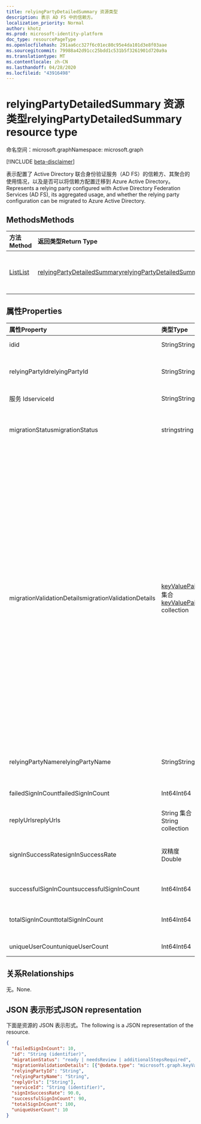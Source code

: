 ```yaml
---
title: relyingPartyDetailedSummary 资源类型
description: 表示 AD FS 中的信赖方。
localization_priority: Normal
author: khotz
ms.prod: microsoft-identity-platform
doc_type: resourcePageType
ms.openlocfilehash: 291aa6cc327f6c01ec80c95e4da101d3e8f03aae
ms.sourcegitcommit: 79988a42d91cc25bdd1c531b5f3261901d720a9a
ms.translationtype: MT
ms.contentlocale: zh-CN
ms.lasthandoff: 04/28/2020
ms.locfileid: "43916498"
---
```

# <a name="relyingpartydetailedsummary-resource-type"></a><span data-ttu-id="94698-103">relyingPartyDetailedSummary 资源类型</span><span class="sxs-lookup"><span data-stu-id="94698-103">relyingPartyDetailedSummary resource type</span></span>

<span data-ttu-id="94698-104">命名空间：microsoft.graph</span><span class="sxs-lookup"><span data-stu-id="94698-104">Namespace: microsoft.graph</span></span>

[!INCLUDE [beta-disclaimer](../../includes/beta-disclaimer.md)]

<span data-ttu-id="94698-105">表示配置了 Active Directory 联合身份验证服务（AD FS）的信赖方、其聚合的使用情况，以及是否可以将信赖方配置迁移到 Azure Active Directory。</span><span class="sxs-lookup"><span data-stu-id="94698-105">Represents a relying party configured with Active Directory Federation Services (AD FS), its aggregated usage, and whether the relying party configuration can be migrated to Azure Active Directory.</span></span>

## <a name="methods"></a><span data-ttu-id="94698-106">Methods</span><span class="sxs-lookup"><span data-stu-id="94698-106">Methods</span></span>

| <span data-ttu-id="94698-107">方法</span><span class="sxs-lookup"><span data-stu-id="94698-107">Method</span></span>       | <span data-ttu-id="94698-108">返回类型</span><span class="sxs-lookup"><span data-stu-id="94698-108">Return Type</span></span> | <span data-ttu-id="94698-109">说明</span><span class="sxs-lookup"><span data-stu-id="94698-109">Description</span></span> |
|:-------------|:------------|:------------|
| [<span data-ttu-id="94698-110">List</span><span class="sxs-lookup"><span data-stu-id="94698-110">List</span></span>](../api/relyingpartydetailedsummary-list.md) | [<span data-ttu-id="94698-111">relyingPartyDetailedSummary</span><span class="sxs-lookup"><span data-stu-id="94698-111">relyingPartyDetailedSummary</span></span>](relyingpartydetailedsummary.md) | <span data-ttu-id="94698-112">检索**relyingPartyDetailedSummary**对象的列表。</span><span class="sxs-lookup"><span data-stu-id="94698-112">Retrieve a list of **relyingPartyDetailedSummary** objects.</span></span> |


## <a name="properties"></a><span data-ttu-id="94698-113">属性</span><span class="sxs-lookup"><span data-stu-id="94698-113">Properties</span></span>

| <span data-ttu-id="94698-114">属性</span><span class="sxs-lookup"><span data-stu-id="94698-114">Property</span></span>     | <span data-ttu-id="94698-115">类型</span><span class="sxs-lookup"><span data-stu-id="94698-115">Type</span></span>        | <span data-ttu-id="94698-116">说明</span><span class="sxs-lookup"><span data-stu-id="94698-116">Description</span></span> |
|:-------------|:------------|:------------|
|<span data-ttu-id="94698-117">id</span><span class="sxs-lookup"><span data-stu-id="94698-117">id</span></span>|<span data-ttu-id="94698-118">String</span><span class="sxs-lookup"><span data-stu-id="94698-118">String</span></span>| <span data-ttu-id="94698-119">只读。</span><span class="sxs-lookup"><span data-stu-id="94698-119">Read-only.</span></span> <span data-ttu-id="94698-120">在 API 级别生成的唯一标识符。</span><span class="sxs-lookup"><span data-stu-id="94698-120">Unique Identifier generated at API level.</span></span>| 
|<span data-ttu-id="94698-121">relyingPartyId</span><span class="sxs-lookup"><span data-stu-id="94698-121">relyingPartyId</span></span>|<span data-ttu-id="94698-122">String</span><span class="sxs-lookup"><span data-stu-id="94698-122">String</span></span>|<span data-ttu-id="94698-123">此标识符用于将信赖方标识为此联合身份验证服务。</span><span class="sxs-lookup"><span data-stu-id="94698-123">This identifier is used to identify the relying party to this Federation Service.</span></span> <span data-ttu-id="94698-124">向信赖方颁发声明时使用它。</span><span class="sxs-lookup"><span data-stu-id="94698-124">It is used when issuing claims to the relying party.</span></span>|
|<span data-ttu-id="94698-125">服务 Id</span><span class="sxs-lookup"><span data-stu-id="94698-125">serviceId</span></span>|<span data-ttu-id="94698-126">String</span><span class="sxs-lookup"><span data-stu-id="94698-126">String</span></span>|<span data-ttu-id="94698-127">唯一标识 Active Directory 林。</span><span class="sxs-lookup"><span data-stu-id="94698-127">Uniquely identifies the Active Directory forest.</span></span>|
|<span data-ttu-id="94698-128">migrationStatus</span><span class="sxs-lookup"><span data-stu-id="94698-128">migrationStatus</span></span>|<span data-ttu-id="94698-129">string</span><span class="sxs-lookup"><span data-stu-id="94698-129">string</span></span>| <span data-ttu-id="94698-130">指示是否可以将应用程序移动到 Azure AD 或需要更多调查。</span><span class="sxs-lookup"><span data-stu-id="94698-130">Indication of whether the application can be moved to Azure AD or require more investigation.</span></span> <span data-ttu-id="94698-131">可取值为：`ready`、`needsReview`、`additionalStepsRequired`。</span><span class="sxs-lookup"><span data-stu-id="94698-131">Possible values are: `ready`, `needsReview`, `additionalStepsRequired`.</span></span>|
|<span data-ttu-id="94698-132">migrationValidationDetails</span><span class="sxs-lookup"><span data-stu-id="94698-132">migrationValidationDetails</span></span>|<span data-ttu-id="94698-133">[keyValuePair](keyvaluepair.md) 集合</span><span class="sxs-lookup"><span data-stu-id="94698-133">[keyValuePair](keyvaluepair.md) collection</span></span>|<span data-ttu-id="94698-134">指定对应用程序配置详细信息进行的所有验证检查，以评估应用程序是否已准备好迁移到 Azure AD。</span><span class="sxs-lookup"><span data-stu-id="94698-134">Specifies all the validations check done on applications configuration details to evaluate if the application is ready to be moved to Azure AD.</span></span> <span data-ttu-id="94698-135">可能的名称为`AdditionalWSFedEndpointCheckResult`： `AllowedAuthenticationClassReferencesCheckResult`、 `AlwaysRequireAuthenticationCheckResult`、 `AutoUpdateEnabledCheckResult` `ClaimsProviderNameCheckResult` `EncryptClaimsCheckResult` `EncryptedNameIdRequiredCheckResult` `MonitoringEnabledCheckResult``NotBeforeSkewCheckResult` `RequestMFAFromClaimsProvidersCheckResult` `IssuanceTransformRulesCheckResult`、、 `SignedSamlRequestsRequiredCheckResult`、、、、、、、、、、、。 `AdditionalAuthenticationRulesCheckResult` `TokenLifetimeCheckResult` `DelegationAuthorizationRulesCheckResult` `IssuanceAuthorizationRulesCheckResult`</span><span class="sxs-lookup"><span data-stu-id="94698-135">Possible names are: `AdditionalWSFedEndpointCheckResult`,  `AllowedAuthenticationClassReferencesCheckResult`, `AlwaysRequireAuthenticationCheckResult`,   `AutoUpdateEnabledCheckResult`, `ClaimsProviderNameCheckResult`, `EncryptClaimsCheckResult`,  `EncryptedNameIdRequiredCheckResult`, `MonitoringEnabledCheckResult`,`NotBeforeSkewCheckResult`,  `RequestMFAFromClaimsProvidersCheckResult`, `SignedSamlRequestsRequiredCheckResult`, `AdditionalAuthenticationRulesCheckResult`, `TokenLifetimeCheckResult`,  `DelegationAuthorizationRulesCheckResult`, `IssuanceAuthorizationRulesCheckResult`, `IssuanceTransformRulesCheckResult`.</span></span> <span data-ttu-id="94698-136">可能的结果值`0`为`1`、或`2`。</span><span class="sxs-lookup"><span data-stu-id="94698-136">Possible result values are `0`, `1`, or `2`.</span></span> <span data-ttu-id="94698-137">`0`验证检查通过后， `1`验证检查失败，并且`2`在验证检查为警告时。</span><span class="sxs-lookup"><span data-stu-id="94698-137">`0` when the validation check passed, `1` when the validation check failed and `2` when the validation check is a warning.</span></span> |
|<span data-ttu-id="94698-138">relyingPartyName</span><span class="sxs-lookup"><span data-stu-id="94698-138">relyingPartyName</span></span>|<span data-ttu-id="94698-139">String</span><span class="sxs-lookup"><span data-stu-id="94698-139">String</span></span>|<span data-ttu-id="94698-140">Internet 上的应用程序或其他实体的名称，该实体使用标识提供程序对要登录的用户进行身份验证。</span><span class="sxs-lookup"><span data-stu-id="94698-140">Name of application or other entity on the internet that uses an identity provider to authenticate a user who wants to log in.</span></span>|
|<span data-ttu-id="94698-141">failedSignInCount</span><span class="sxs-lookup"><span data-stu-id="94698-141">failedSignInCount</span></span>|<span data-ttu-id="94698-142">Int64</span><span class="sxs-lookup"><span data-stu-id="94698-142">Int64</span></span>| <span data-ttu-id="94698-143">在指定时间段内，在 Active Directory 联合身份验证服务上登录失败的次数。</span><span class="sxs-lookup"><span data-stu-id="94698-143">Number of failed sign in on Active Directory Federation Service in the period specified.</span></span> |
|<span data-ttu-id="94698-144">replyUrls</span><span class="sxs-lookup"><span data-stu-id="94698-144">replyUrls</span></span>|<span data-ttu-id="94698-145">String 集合</span><span class="sxs-lookup"><span data-stu-id="94698-145">String collection</span></span>|<span data-ttu-id="94698-146">指定信赖方预期接收令牌的位置。</span><span class="sxs-lookup"><span data-stu-id="94698-146">Specifies where the relying party expects to receive the token.</span></span>|
|<span data-ttu-id="94698-147">signInSuccessRate</span><span class="sxs-lookup"><span data-stu-id="94698-147">signInSuccessRate</span></span>|<span data-ttu-id="94698-148">双精度</span><span class="sxs-lookup"><span data-stu-id="94698-148">Double</span></span>|<span data-ttu-id="94698-149">在指定时间段内，Active Directory 联合身份验证服务上成功/（成功的登录失败次数）的数量。</span><span class="sxs-lookup"><span data-stu-id="94698-149">Number of successful / (number of successful + number of failed sign ins) on Active Directory Federation Service in the period specified.</span></span>|
|<span data-ttu-id="94698-150">successfulSignInCount</span><span class="sxs-lookup"><span data-stu-id="94698-150">successfulSignInCount</span></span>|<span data-ttu-id="94698-151">Int64</span><span class="sxs-lookup"><span data-stu-id="94698-151">Int64</span></span>|<span data-ttu-id="94698-152">在 Active Directory 联合身份验证服务上成功登录的次数。</span><span class="sxs-lookup"><span data-stu-id="94698-152">Number of successful sign ins on Active Directory Federation Service.</span></span>|
|<span data-ttu-id="94698-153">totalSignInCount</span><span class="sxs-lookup"><span data-stu-id="94698-153">totalSignInCount</span></span>|<span data-ttu-id="94698-154">Int64</span><span class="sxs-lookup"><span data-stu-id="94698-154">Int64</span></span>|<span data-ttu-id="94698-155">在指定时间段内，在 Active Directory 联合身份验证服务上成功的 + 失败登录登录失败的次数。</span><span class="sxs-lookup"><span data-stu-id="94698-155">Number of successful + failed sign ins failed sign ins on Active Directory Federation Service in the period specified.</span></span>|
|<span data-ttu-id="94698-156">uniqueUserCount</span><span class="sxs-lookup"><span data-stu-id="94698-156">uniqueUserCount</span></span>|<span data-ttu-id="94698-157">Int64</span><span class="sxs-lookup"><span data-stu-id="94698-157">Int64</span></span>|<span data-ttu-id="94698-158">已登录到应用程序的唯一用户数。</span><span class="sxs-lookup"><span data-stu-id="94698-158">Number of unique users that have signed into the application.</span></span>|

## <a name="relationships"></a><span data-ttu-id="94698-159">关系</span><span class="sxs-lookup"><span data-stu-id="94698-159">Relationships</span></span>

<span data-ttu-id="94698-160">无。</span><span class="sxs-lookup"><span data-stu-id="94698-160">None.</span></span>

## <a name="json-representation"></a><span data-ttu-id="94698-161">JSON 表示形式</span><span class="sxs-lookup"><span data-stu-id="94698-161">JSON representation</span></span>

<span data-ttu-id="94698-162">下面是资源的 JSON 表示形式。</span><span class="sxs-lookup"><span data-stu-id="94698-162">The following is a JSON representation of the resource.</span></span>

<!-- {
  "blockType": "resource",
  "optionalProperties": [

  ],
  "@odata.type": "microsoft.graph.relyingPartyDetailedSummary",
  "baseType": "",
  "keyProperty": "id"
}-->

```json
{
  "failedSignInCount": 10,
  "id": "String (identifier)",
  "migrationStatus": "ready | needsReview | additionalStepsRequired",
  "migrationValidationDetails": [{"@odata.type": "microsoft.graph.keyValuePair"}],
  "relyingPartyId": "String",
  "relyingPartyName": "String",
  "replyUrls": ["String"],
  "serviceId": "String (identifier)",
  "signInSuccessRate": 90.0,
  "successfulSignInCount": 90,
  "totalSignInCount": 100,
  "uniqueUserCount": 10
}
```

<!-- uuid: 16cd6b66-4b1a-43a1-adaf-3a886856ed98
2019-02-04 14:57:30 UTC -->
<!-- {
  "type": "#page.annotation",
  "description": "relyingPartyDetailedSummary resource",
  "keywords": "",
  "section": "documentation",
  "tocPath": ""
}-->
